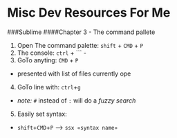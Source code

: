 # Misc Dev Resources For Me

###Sublime
####Chapter 3 - The command pallete
1. Open The command palette: `shift` + `CMD` + `P`
2. The console: `ctrl` + `\`` - 
3. GoTo anyting: `CMD` + `P`
  - presented with list of files currently ope
4. GoTo line with: `ctrl`+`g`
  - *note:* `#` instead of `:` will do a *fuzzy search*
5. Easily set syntax:
  + `shift`+`CMD`+`P` --> `ssx «syntax name»`